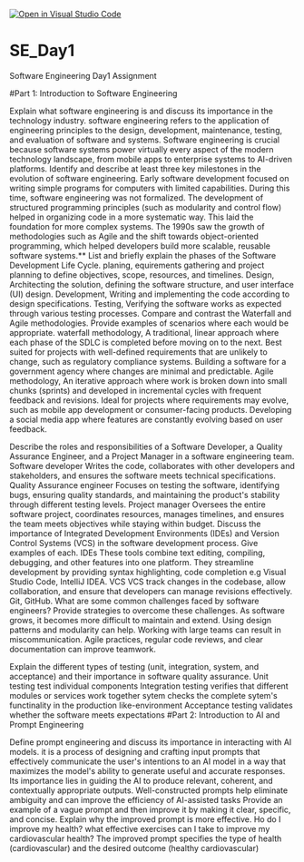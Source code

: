 [![Open in Visual Studio Code](https://classroom.github.com/assets/open-in-vscode-2e0aaae1b6195c2367325f4f02e2d04e9abb55f0b24a779b69b11b9e10269abc.svg)](https://classroom.github.com/online_ide?assignment_repo_id=18388624&assignment_repo_type=AssignmentRepo)
# SE_Day1
Software Engineering Day1 Assignment

#Part 1: Introduction to Software Engineering

Explain what software engineering is and discuss its importance in the technology industry.
software engineering refers to the application of engineering principles to the design, development, maintenance, testing, and evaluation of software and systems.
Software engineering is crucial because software systems power virtually every aspect of the modern technology landscape, from mobile apps to enterprise systems to AI-driven platforms. 
Identify and describe at least three key milestones in the evolution of software engineering.
Early software development focused on writing simple programs for computers with limited capabilities. During this time, software engineering was not formalized. The development of structured programming principles (such as modularity and control flow) helped in organizing code in a more systematic way. This laid the foundation for more complex systems.
The 1990s saw the growth of methodologies such as Agile and the shift towards object-oriented programming, which helped developers build more scalable, reusable software systems.**
List and briefly explain the phases of the Software Development Life Cycle.
planing, equirements gathering and project planning to define objectives, scope, resources, and timelines.
Design,  Architecting the solution, defining the software structure, and user interface (UI) design.
Development,  Writing and implementing the code according to design specifications.
Testing, Verifying the software works as expected through various testing processes.
Compare and contrast the Waterfall and Agile methodologies. Provide examples of scenarios where each would be appropriate.
waterfall methodology, A traditional, linear approach where each phase of the SDLC is completed before moving on to the next.  Best suited for projects with well-defined requirements that are unlikely to change, such as regulatory compliance systems. Building a software for a government agency where changes are minimal and predictable.
Agile methodology, An iterative approach where work is broken down into small chunks (sprints) and developed in incremental cycles with frequent feedback and revisions.  Ideal for projects where requirements may evolve, such as mobile app development or consumer-facing products. Developing a social media app where features are constantly evolving based on user feedback.

Describe the roles and responsibilities of a Software Developer, a Quality Assurance Engineer, and a Project Manager in a software engineering team.
Software developer Writes the code, collaborates with other developers and stakeholders, and ensures the software meets technical specifications.
Quality Assurance engineer Focuses on testing the software, identifying bugs, ensuring quality standards, and maintaining the product's stability through different testing levels.
Project manager Oversees the entire software project, coordinates resources, manages timelines, and ensures the team meets objectives while staying within budget.
Discuss the importance of Integrated Development Environments (IDEs) and Version Control Systems (VCS) in the software development process. Give examples of each.
IDEs These tools combine text editing, compiling, debugging, and other features into one platform. They streamline development by providing syntax highlighting, code completion e.g  Visual Studio Code, IntelliJ IDEA.
VCS VCS track changes in the codebase, allow collaboration, and ensure that developers can manage revisions effectively. Git, GitHub.
What are some common challenges faced by software engineers? Provide strategies to overcome these challenges.
As software grows, it becomes more difficult to maintain and extend. Using design patterns and modularity can help.
Working with large teams can result in miscommunication. Agile practices, regular code reviews, and clear documentation can improve teamwork.

Explain the different types of testing (unit, integration, system, and acceptance) and their importance in software quality assurance.
Unit testing test individual components
Integration testing verifies that different modules or services work together
sytem checks the complete sytem's functinality in the production like-environment
Acceptance testing validates whether the software meets expectations
#Part 2: Introduction to AI and Prompt Engineering


Define prompt engineering and discuss its importance in interacting with AI models.
it is a process of designing and crafting input prompts that effectively communicate the user's intentions to an AI model in a way that maximizes the model's ability to generate useful and accurate responses.
Its importance lies in guiding the AI to produce relevant, coherent, and contextually appropriate outputs. Well-constructed prompts help eliminate ambiguity and can improve the efficiency of AI-assisted tasks
Provide an example of a vague prompt and then improve it by making it clear, specific, and concise. Explain why the improved prompt is more effective.
Ho do I improve my health?
what effective exercises can I take to improve my cardiovascular health?
The improved prompt specifies the type of health (cardiovascular) and the desired outcome (healthy cardiovascular)
